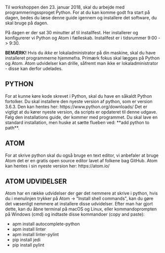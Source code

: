 Til workshoppen den 23. januar 2018, skal du arbejde med programmeringssproget Python.
For at du kan komme godt fra start på dagen, bedes du læse denne guide igennem og installere
det software, du skal bruge på dagen.

På dagen er der sat 30 minutter af til installfest. Her installerer og konfigurerer vi Python og Atom i fælleskab.
Installfest er i tidsrummer 9:00 -> 9:30.

**BEMÆRK!** Hvis du *ikke* er lokaladministrator på din maskine, skal du have installeret programmerne hjemmefra. Primærk fokus skal lægges på Python og Atom. Atom udvidelser kan drille, såfremt man ikke er lokaladministrator - disse kan derfor udelades.

<h2>PYTHON</h2>
For at kunne køre kode skrevet i Python, skal du have en såkaldt Python fortolker.
Du skal installere den nyeste version af python, som er version 3.6.3. Den kan hentes her: https://www.python.org/downloads/
Det er vigtigt at du kører nyeste version, da scripts er opdateret til denne udgave.
Følg den installations guide, der kommer med programmet. Du skal lave en standard installation,
men huske at sætte flueben ved: **add python to path**.

<h2>ATOM</h2>
For at skrive python skal du også bruge en text editor, vi anbefaler at bruge Atom det er en
gratis open source editor lavet af folkene bag GitHub. Atom kan hentes i sin nyeste version her: https://atom.io/

<h2>ATOM UDVIDELSER</h2>
Atom har en række udvidelser der gør det nemmere at skrive i python, hvis du i
menulinjen trykker på Atom -> "Install shell commands", kan du gøre det
væsenligt nemmere at installere disse udvidelser.
Efter man har gjort dette, kan du åbne terminal på macOS og Linux, eller kommandoprompten
på Windows (cmd) og indtaste disse kommandoer (copy and paste):

* apm install autocomplete-python
* apm install linter
* apm install linter-pylint
* pip install jedi
* pip install pylint

